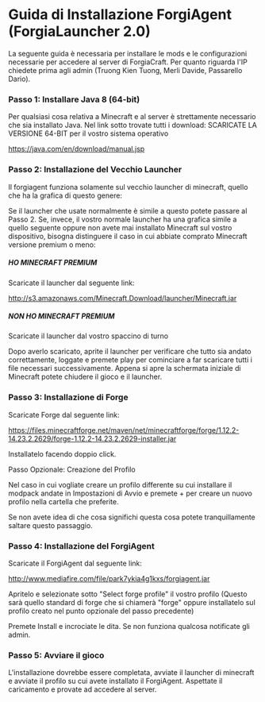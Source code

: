 # Guida di Installazione ForgiAgent (ForgiaLauncher 2.0)

La seguente guida è necessaria per installare le mods e le configurazioni necessarie per accedere al server
di ForgiaCraft. Per quanto riguarda l'IP chiedete prima agli admin (Truong Kien Tuong, Merli Davide, Passarello Dario).

### Passo 1: Installare Java 8 (64-bit)

Per qualsiasi cosa relativa a Minecraft e al server è strettamente necessario che sia installato Java.
Nel link sotto trovate tutti i download: SCARICATE LA VERSIONE 64-BIT per il vostro sistema operativo

https://java.com/en/download/manual.jsp

### Passo 2: Installazione del Vecchio Launcher

Il forgiagent funziona solamente sul vecchio launcher di minecraft, quello che ha la grafica di questo genere:

Se il launcher che usate normalmente è simile a questo potete passare al Passo 2.
Se, invece, il vostro normale launcher ha una grafica simile a quello seguente oppure non avete mai installato
Minecraft sul vostro dispositivo, bisogna distinguere il caso in cui abbiate comprato Minecraft versione premium o meno:

##### HO MINECRAFT PREMIUM

Scaricate il launcher dal seguente link:

http://s3.amazonaws.com/Minecraft.Download/launcher/Minecraft.jar

##### NON HO MINECRAFT PREMIUM

Scaricate il launcher dal vostro spaccino di turno

Dopo averlo scaricato, aprite il launcher per verificare che tutto sia andato correttamente, loggate e premete play per cominciare a far scaricare tutti i
file necessari successivamente.
Appena si apre la schermata iniziale di Minecraft potete chiudere il gioco e il launcher.

### Passo 3: Installazione di Forge

Scaricate Forge dal seguente link:

https://files.minecraftforge.net/maven/net/minecraftforge/forge/1.12.2-14.23.2.2629/forge-1.12.2-14.23.2.2629-installer.jar

Installatelo facendo doppio click.

Passo Opzionale: Creazione del Profilo

Nel caso in cui vogliate creare un profilo differente su cui installare il modpack
andate in Impostazioni di Avvio e premete + per creare un nuovo profilo nella cartella
che preferite.

Se non avete idea di che cosa significhi questa cosa potete tranquillamente saltare questo
passaggio.

### Passo 4: Installazione del ForgiAgent

Scaricate il ForgiAgent dal seguente link:

http://www.mediafire.com/file/park7ykia4g1kxs/forgiagent.jar

Apritelo e selezionate sotto "Select forge profile" il vostro profilo
(Questo sarà quello standard di forge che si chiamerà "forge" oppure installatelo sul profilo
creato nel punto opzionale del passo precedente)

Premete Install e incrociate le dita. Se non funziona qualcosa notificate gli admin.

### Passo 5: Avviare il gioco

L'installazione dovrebbe essere completata, avviate il launcher di minecraft e avviate il
profilo su cui avete installato il ForgiAgent. Aspettate il caricamento e provate
ad accedere al server.





